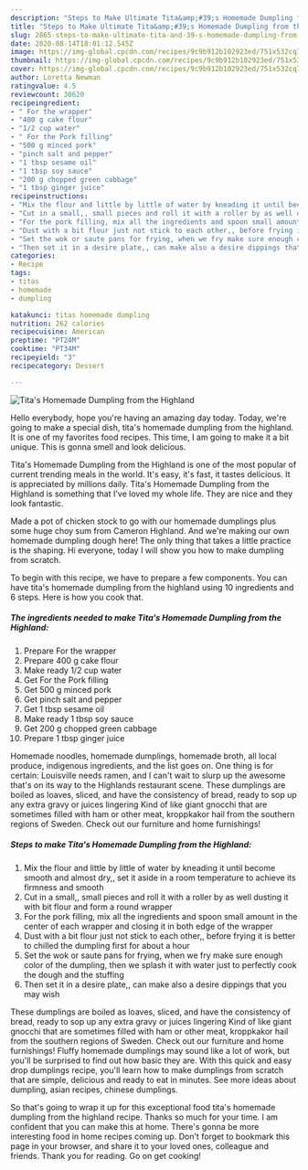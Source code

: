 ```yaml
---
description: "Steps to Make Ultimate Tita&amp;#39;s Homemade Dumpling from the Highland"
title: "Steps to Make Ultimate Tita&amp;#39;s Homemade Dumpling from the Highland"
slug: 2865-steps-to-make-ultimate-tita-and-39-s-homemade-dumpling-from-the-highland
date: 2020-08-14T18:01:12.545Z
image: https://img-global.cpcdn.com/recipes/9c9b912b102923ed/751x532cq70/titas-homemade-dumpling-from-the-highland-recipe-main-photo.jpg
thumbnail: https://img-global.cpcdn.com/recipes/9c9b912b102923ed/751x532cq70/titas-homemade-dumpling-from-the-highland-recipe-main-photo.jpg
cover: https://img-global.cpcdn.com/recipes/9c9b912b102923ed/751x532cq70/titas-homemade-dumpling-from-the-highland-recipe-main-photo.jpg
author: Loretta Newman
ratingvalue: 4.5
reviewcount: 30620
recipeingredient:
- " For the wrapper"
- "400 g cake flour"
- "1/2 cup water"
- " For the Pork filling"
- "500 g minced pork"
- "pinch salt and pepper"
- "1 tbsp sesame oil"
- "1 tbsp soy sauce"
- "200 g chopped green cabbage"
- "1 tbsp ginger juice"
recipeinstructions:
- "Mix the flour and little by little of water by kneading it until become smooth and almost dry,, set it aside in a room temperature to achieve its firmness and smooth"
- "Cut in a small,, small pieces and roll it with a roller by as well dusting it with bit flour and form a round wrapper"
- "For the pork filling, mix all the ingredients and spoon small amount in the center of each wrapper and closing it in both edge of the wrapper"
- "Dust with a bit flour just not stick to each other,, before frying it is better to chilled the dumpling first for about a hour"
- "Set the wok or saute pans for frying, when we fry make sure enough color of the dumpling, then we splash it with water just to perfectly cook the dough and the stuffing"
- "Then set it in a desire plate,, can make also a desire dippings that you may wish"
categories:
- Recipe
tags:
- titas
- homemade
- dumpling

katakunci: titas homemade dumpling 
nutrition: 262 calories
recipecuisine: American
preptime: "PT24M"
cooktime: "PT34M"
recipeyield: "3"
recipecategory: Dessert

---
```



![Tita&#39;s Homemade Dumpling from the Highland](https://img-global.cpcdn.com/recipes/9c9b912b102923ed/751x532cq70/titas-homemade-dumpling-from-the-highland-recipe-main-photo.jpg)

Hello everybody, hope you're having an amazing day today. Today, we're going to make a special dish, tita&#39;s homemade dumpling from the highland. It is one of my favorites food recipes. This time, I am going to make it a bit unique. This is gonna smell and look delicious.

Tita&#39;s Homemade Dumpling from the Highland is one of the most popular of current trending meals in the world. It's easy, it's fast, it tastes delicious. It is appreciated by millions daily. Tita&#39;s Homemade Dumpling from the Highland is something that I've loved my whole life. They are nice and they look fantastic.

Made a pot of chicken stock to go with our homemade dumplings plus some huge choy sum from Cameron Highland. And we&#39;re making our own homemade dumpling dough here! The only thing that takes a little practice is the shaping. Hi everyone, today I will show you how to make dumpling from scratch.


To begin with this recipe, we have to prepare a few components. You can have tita&#39;s homemade dumpling from the highland using 10 ingredients and 6 steps. Here is how you cook that.

<!--inarticleads1-->

##### The ingredients needed to make Tita&#39;s Homemade Dumpling from the Highland:

1. Prepare  For the wrapper
1. Prepare 400 g cake flour
1. Make ready 1/2 cup water
1. Get  For the Pork filling
1. Get 500 g minced pork
1. Get pinch salt and pepper
1. Get 1 tbsp sesame oil
1. Make ready 1 tbsp soy sauce
1. Get 200 g chopped green cabbage
1. Prepare 1 tbsp ginger juice


Homemade noodles, homemade dumplings, homemade broth, all local produce, indigenous ingredients, and the list goes on. One thing is for certain: Louisville needs ramen, and I can&#39;t wait to slurp up the awesome that&#39;s on its way to the Highlands restaurant scene. These dumplings are boiled as loaves, sliced, and have the consistency of bread, ready to sop up any extra gravy or juices lingering Kind of like giant gnocchi that are sometimes filled with ham or other meat, kroppkakor hail from the southern regions of Sweden. Check out our furniture and home furnishings! 

<!--inarticleads2-->

##### Steps to make Tita&#39;s Homemade Dumpling from the Highland:

1. Mix the flour and little by little of water by kneading it until become smooth and almost dry,, set it aside in a room temperature to achieve its firmness and smooth
1. Cut in a small,, small pieces and roll it with a roller by as well dusting it with bit flour and form a round wrapper
1. For the pork filling, mix all the ingredients and spoon small amount in the center of each wrapper and closing it in both edge of the wrapper
1. Dust with a bit flour just not stick to each other,, before frying it is better to chilled the dumpling first for about a hour
1. Set the wok or saute pans for frying, when we fry make sure enough color of the dumpling, then we splash it with water just to perfectly cook the dough and the stuffing
1. Then set it in a desire plate,, can make also a desire dippings that you may wish


These dumplings are boiled as loaves, sliced, and have the consistency of bread, ready to sop up any extra gravy or juices lingering Kind of like giant gnocchi that are sometimes filled with ham or other meat, kroppkakor hail from the southern regions of Sweden. Check out our furniture and home furnishings! Fluffy homemade dumplings may sound like a lot of work, but you&#39;ll be surprised to find out how basic they are. With this quick and easy drop dumplings recipe, you&#39;ll learn how to make dumplings from scratch that are simple, delicious and ready to eat in minutes. See more ideas about dumpling, asian recipes, chinese dumplings. 

So that's going to wrap it up for this exceptional food tita&#39;s homemade dumpling from the highland recipe. Thanks so much for your time. I am confident that you can make this at home. There's gonna be more interesting food in home recipes coming up. Don't forget to bookmark this page in your browser, and share it to your loved ones, colleague and friends. Thank you for reading. Go on get cooking!
